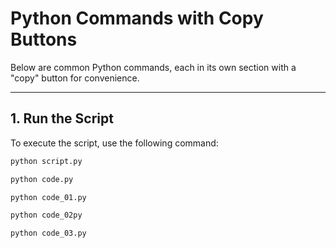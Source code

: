 # Python Commands with Copy Buttons

Below are common Python commands, each in its own section with a "copy" button for convenience.

---

## 1. Run the Script
To execute the script, use the following command:

```bash
python script.py
```
```bash
python code.py
```

```bash
python code_01.py
```

```bash
python code_02py
```

```bash
python code_03.py
```
